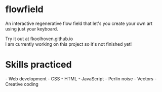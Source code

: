 # flowfield
An interactive regenerative flow field that let's you create your own art using just your keyboard.

Try it out at fkoolhoven.github.io <br>
I am currently working on this project so it's not finished yet!

<h1> Skills practiced </h1>
- Web development
- CSS
- HTML
- JavaScript
- Perlin noise
- Vectors
- Creative coding
